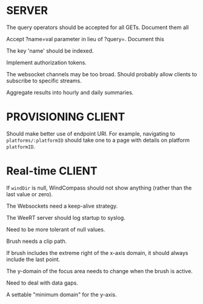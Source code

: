 # SERVER

The query operators should be accepted for all GETs.
Document them all

Accept ?name=val parameter in lieu of ?query=.
Document this

The key 'name' should be indexed.

Implement authorization tokens.

The websocket channels may be too broad. Should probably allow clients to subscribe
to specific streams.

Aggregate results into hourly and daily summaries.

# PROVISIONING CLIENT

Should make better use of endpoint URI. For example, navigating to `platforms/:platformID` should take one to a page
with details on platform `platformID`.

# Real-time CLIENT

If `windDir` is null, WindCompass should not show anything (rather than the last value or zero).

The Websockets need a keep-alive strategy.

The WeeRT server should log startup to syslog.

Need to be more tolerant of null values.

Brush needs a clip path.

If brush includes the extreme right of the x-axis domain, it should always
include the last point.

The y-domain of the focus area needs to change when the brush is active.

Need to deal with data gaps.

A settable "minimum domain" for the y-axis.

